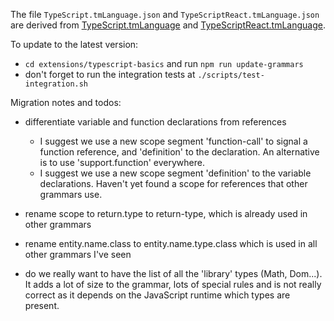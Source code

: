 The file `TypeScript.tmLanguage.json` and `TypeScriptReact.tmLanguage.json` are derived from [TypeScript.tmLanguage](https://github.com/microsoft/TypeScript-TmLanguage/blob/master/TypeScript.tmLanguage) and [TypeScriptReact.tmLanguage](https://github.com/microsoft/TypeScript-TmLanguage/blob/master/TypeScriptReact.tmLanguage).

To update to the latest version:

- `cd extensions/typescript-basics` and run `npm run update-grammars`
- don't forget to run the integration tests at `./scripts/test-integration.sh`

Migration notes and todos:

- differentiate variable and function declarations from references

  - I suggest we use a new scope segment 'function-call' to signal a function reference, and 'definition' to the declaration. An alternative is to use 'support.function' everywhere.
  - I suggest we use a new scope segment 'definition' to the variable declarations. Haven't yet found a scope for references that other grammars use.

- rename scope to return.type to return-type, which is already used in other grammars
- rename entity.name.class to entity.name.type.class which is used in all other grammars I've seen

- do we really want to have the list of all the 'library' types (Math, Dom...). It adds a lot of size to the grammar, lots of special rules and is not really correct as it depends on the JavaScript runtime which types are present.
